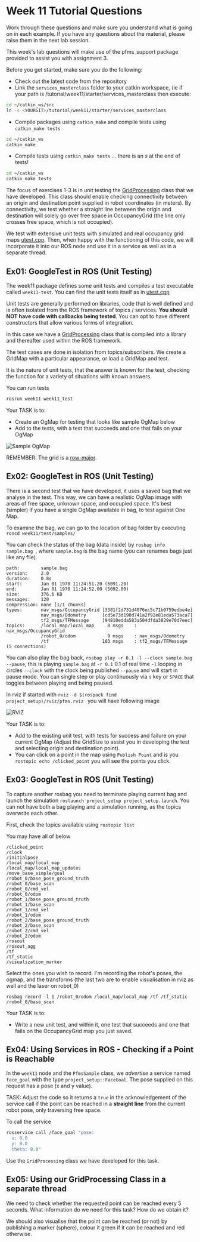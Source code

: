 Week 11 Tutorial Questions
=========================

Work through these questions and make sure you understand what is going on in each example. 
If you have any questions about the material, please raise them in the next lab session.

This week's lab questions will make use of the pfms_support package provided to assist you with assignment 3.

Before you get started, make sure you do the following:

* Check out the latest code from the repository
* Link the `services_masterclass` folder to your catkin workspace, (ie if your path is <YOURGIT>/tutorial/week11/starter/services_masterclass then execute:
```bash
cd ~/catkin_ws/src
ln -s <YOURGIT>/tutorial/week11/starter/services_masterclass
```

* Compile packages using `catkin_make` and compile tests using `catkin_make tests`
```bash
cd ~/catkin_ws
catkin_make
```

* Compile tests using `catkin_make tests`  ... there is an *s* at the end of tests!
```bash
cd ~/catkin_ws
catkin_make tests
```

The focus of exercises 1-3 is in unit testing the [GridProcessing] class that we have developed. This class should enable checking connectivity between an origin and destination point supplied in robot coordinates (in meters). By connectivity, we test whether a straight line between the origin and destination will solely go over free space in OccupancyGrid (the line only crosses free space, which is not occupied). 

We test with extensive unit tests  with simulated and real occupancy grid maps [utest.cpp]. Then, when happy with the functioning of this code, we will incorporate it into our ROS node and use it in a service as well as in a separate thread.


Ex01: GoogleTest in ROS (Unit Testing)
----------------------------

The week11 package defines some unit tests and compiles a test executable called `week11-test`. You can find the unit tests itself as in [utest.cpp](./starter/services_masterclass/test/utest.cpp)

Unit tests are generally performed on libraries, code that is well defined and is often isolated from the ROS framework of topics / services.  **You should NOT have code with callbacks being tested**. You can opt to have different constructors that allow various forms of integration.

In this case we have a [GridProcessing](./starter/services_masterclass/src/grid_processing.h) class that is compiled into a library and thereafter used within the ROS framework.

The test cases are done in isolation from topics/subscribers. We create a GridMap with a particular appearance, or load a GridMap and test.

It is the nature of unit tests, that the answer is known for the test, checking the function for a variety of situations with known answers. 

You can run tests 
```bash
rosrun week11 week11_test
```

Your TASK is to:
* Create an OgMap for testing that looks like sample OgMap below
* Add to the tests, with a test that succeeds and one that fails on your OgMap

![Sample OgMap](pics/ogmap_test.png)

REMEMBER: The grid is a [row-major](starter/services_masterclass/test/utest.cpp).

Ex02: GoogleTest in ROS (Unit Testing) 
----------------------------

There is a second test that we have developed, it uses a saved bag that we analyse in the test.
This way, we can have a realistic OgMap image with areas of free space, unknown space, and occupied space. It's best (simpler) if you have a single OgMap available in bag, to test against One Map. 

To examine the bag, we can go to the location of bag folder by executing `roscd week11/test/samples/`

You can check the status of the bag (data inside) by `rosbag info sample.bag `, where `sample.bag` is the bag name (you can renames bags just like any file).
```
path:        sample.bag
version:     2.0
duration:    0.8s
start:       Jan 01 1970 11:24:51.20 (5091.20)
end:         Jan 01 1970 11:24:52.00 (5092.00)
size:        376.6 KB
messages:    120
compression: none [1/1 chunks]
types:       nav_msgs/OccupancyGrid [3381f2d731d4076ec5c71b0759edbe4e]
             nav_msgs/Odometry      [cd5e73d190d741a2f92e81eda573aca7]
             tf2_msgs/TFMessage     [94810edda583a504dfda3829e70d7eec]
topics:      /local_map/local_map     8 msgs    : nav_msgs/OccupancyGrid
             /robot_0/odom            9 msgs    : nav_msgs/Odometry     
             /tf                    103 msgs    : tf2_msgs/TFMessage     (5 connections)
```

You can also play the bag back, `rosbag play -r 0.1 -l --clock sample.bag --pause`, this is playing `sample.bag` at `-r 0.1` 0.1 of real time `-l` looping in circles `--clock` with the clock being published `--pause` and will start in pause mode.
You can single step or play continuously via `s` key or `SPACE` that toggles between playing and being paused.

In rviz if started with `rviz -d $(rospack find project_setup)/rviz/pfms.rviz ` you will have following image

![RVIZ](pics/rviz.png)

Your TASK is to:
* Add to the existing unit test, with tests for success and failure on your current OgMap (Adjust the GridSize to assist you in developing the test and selecting origin and destination point).
* You can click on a point in the map using `Publish Point` and is you `rostopic echo /clicked_point` you will see the points you click.


Ex03: GoogleTest in ROS (Unit Testing) 
----------------------------

To capture another rosbag you need to terminate playing current bag and launch the simulation `roslaunch project_setup project_setup.launch`.
You can not have both a bag playing and a simulation running, as the topics overwrite each other.

First, check the topics available using `rostopic list`

You may have all of below
```
/clicked_point
/clock
/initialpose
/local_map/local_map
/local_map/local_map_updates
/move_base_simple/goal
/robot_0/base_pose_ground_truth
/robot_0/base_scan
/robot_0/cmd_vel
/robot_0/odom
/robot_1/base_pose_ground_truth
/robot_1/base_scan
/robot_1/cmd_vel
/robot_1/odom
/robot_2/base_pose_ground_truth
/robot_2/base_scan
/robot_2/cmd_vel
/robot_2/odom
/rosout
/rosout_agg
/tf
/tf_static
/visualization_marker
```

Select the ones you wish to record. I'm recording the robot's poses, the ogmap, and the transforms (the last two are to enable visualisation in rviz as well and the laser on robot_0)
```
rosbag record -l 1 /robot_0/odom /local_map/local_map /tf /tf_static /robot_0/base_scan
```

Your TASK is to:
* Write a new unit test, and within it, one test that succeeds and one that fails on the OccupancyGrid map you just saved.

Ex04: Using Services in ROS - Checking if a Point is Reachable
----------------------------

In the `week11` node and the `PfmsSample` class, we *advertise* a service named `face_goal` with the type `project_setup::FaceGoal`.
The pose supplied on this request has a pose (x and y value).

TASK: Adjust the code so it returns a `true` in the acknowledgement of the service call if the point can be reached in a **straight line** from the current robot pose, only traversing free space.

To call the service
```bash
rosservice call /face_goal "pose:
  x: 0.0
  y: 0.0
  theta: 0.0"
```

Use the `GridProcessing` class we have developed for this task. 


Ex05: Using our GridProcessing Class in a separate thread 
----------------------------

We need to check whether the requested point can be reached every 5 seconds. What information do we need for this task? How do we obtain it?

We should also visualise that the point can be reached (or not) by publishing a marker (sphere), colour it green if it can be reached and red otherwise.


[services_masterclass]: starter/services_masterclass
[utest.cpp]: starter/services_masterclass/test/utest.cpp
[GridProcessing]: starter/services_masterclass/grid_processing.h
[quiz5a]: ../../quizzes/quiz5/a
[pfms_support]: ../../skeleton/pfms_support

